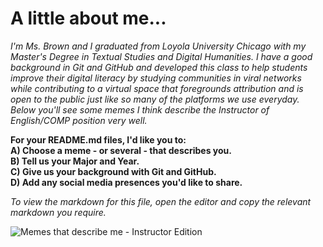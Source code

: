 # A little about me...
_I'm Ms. Brown and I graduated from Loyola University Chicago with my Master's Degree in Textual Studies and Digital Humanities. I have a good background in Git and GitHub and developed this class to help students improve their digital literacy by studying communities in viral networks while contributing to a virtual space that foregrounds attribution and is open to the public just like so many of the platforms we use everyday. Below you'll see some memes I think describe the Instructor of English/COMP position very well._  

**For your README.md files, I'd like you to:    
A) Choose a meme - or several - that describes you.   
B) Tell us your Major and Year.  
C) Give us your background with Git and GitHub.    
D) Add any social media presences you'd like to share.**   

_To view the markdown for this file, open the editor and copy the relevant markdown you require._

![Memes that describe me - Instructor Edition](https://raw.githubusercontent.com/taylorcate/MultiModal_COMP101/master/Class_Resources/Images%20and%20Memes/Instructor_MemeReview.png)
